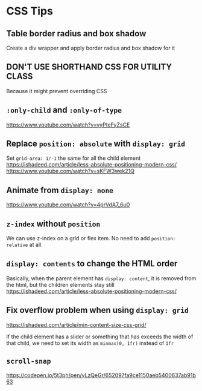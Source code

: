 # CSS Tips

## Table border radius and box shadow

Create a div wrapper and apply border radius and box shadow for it

## DON'T USE SHORTHAND CSS FOR UTILITY CLASS

Because it might prevent overriding CSS

## `:only-child` and `:only-of-type`

<https://www.youtube.com/watch?v=yyPteFyZsCE>

## Replace `position: absolute` with `display: grid`

Set `grid-area: 1/-1` the same for all the child element
<https://ishadeed.com/article/less-absolute-positioning-modern-css/>
<https://www.youtube.com/watch?v=sKFW3wek21Q>

## Animate from `display: none`

<https://www.youtube.com/watch?v=4prVdA7_6u0>

## `z-index` without `position`

We can use z-index on a grid or flex item. No need to add `position: relative` at all.

## `display: contents` to change the HTML order

Basically, when the parent element has `display: content`, it is removed from the html, but the children elements stay still
<https://ishadeed.com/article/less-absolute-positioning-modern-css/>

## Fix overflow problem when using `display: grid`

<https://ishadeed.com/article/min-content-size-css-grid/>

If the child element has a slider or something that has exceeds the width of that child, we need to set its width as `minmax(0, 1fr)` instead of `1fr`

## `scroll-snap`

<https://codepen.io/5t3ph/pen/yLzQeGr/652097fa9ce1150aeb5400637ab91b63>